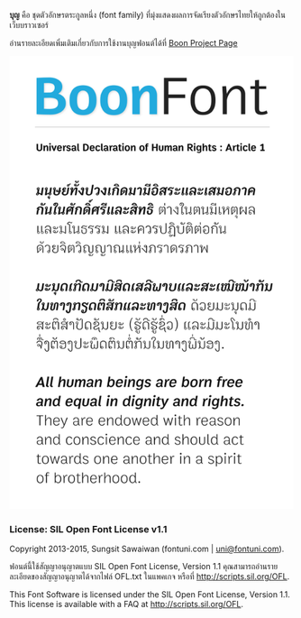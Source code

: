 **บุญ** คือ ชุดตัวอักษรตระกูลหนึ่ง (font family) ที่มุ่งแสดงผลการจัดเรียงตัวอักษรไทยให้ถูกต้องในเว็บบราวเซอร์

อ่านรายละเอียดเพิ่มเติมเกี่ยวกับการใช้งานบุญฟอนต์ได้ที่ [Boon Project Page](http://fontuni.com/boon/)

![Boon UDHR](/images/boon-udhr.png?raw=true "Boon UDHR")

### License: SIL Open Font License v1.1

Copyright 2013-2015, Sungsit Sawaiwan (fontuni.com | uni@fontuni.com). 

ฟอนต์นี้ใช้สัญญาอนุญาตแบบ SIL Open Font License, Version 1.1 คุณสามารถอ่านรายละเอียดของสัญญาอนุญาตได้จากไฟล์ OFL.txt ในแพคเกจ หรือที่ <http://scripts.sil.org/OFL>.

This Font Software is licensed under the SIL Open Font License, Version 1.1.
This license is available with a FAQ at <http://scripts.sil.org/OFL>.
